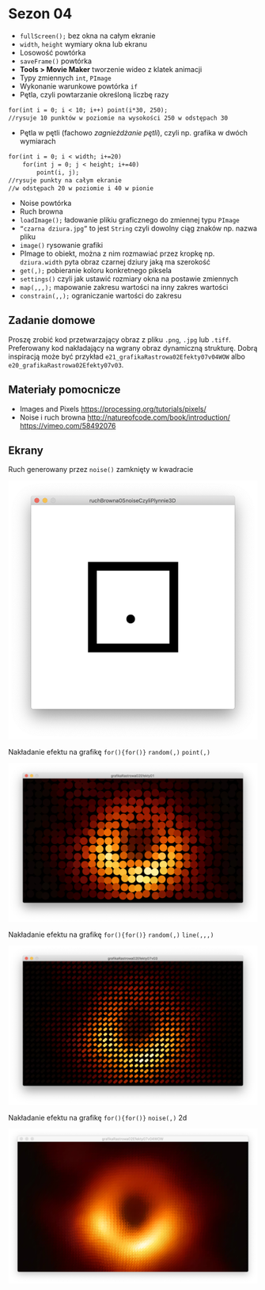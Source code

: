 # Sezon 04 
- `fullScreen();` bez okna na całym ekranie
- `width`, `height` wymiary okna lub ekranu
- Losowość powtórka
- `saveFrame()` powtórka
- **Tools > Movie Maker** tworzenie wideo z klatek animacji
- Typy zmiennych `int`, `PImage`
- Wykonanie warunkowe powtórka `if`
- Pętla, czyli powtarzanie określoną liczbę razy

```Processing
for(int i = 0; i < 10; i++) point(i*30, 250); 
//rysuje 10 punktów w poziomie na wysokości 250 w odstępach 30
```

- Pętla w pętli (fachowo *zagnieżdżanie pętli*), czyli np. grafika w dwóch wymiarach

```Processing
for(int i = 0; i < width; i+=20) 
	for(int j = 0; j < height; i+=40) 
		point(i, j);
//rysuje punkty na całym ekranie
//w odstępach 20 w poziomie i 40 w pionie
```

- Noise powtórka 
- Ruch browna 
- `loadImage();` ładowanie plikiu graficznego do zmiennej typu `PImage`
- `“czarna dziura.jpg”` to jest `String` czyli dowolny ciąg znaków np. nazwa pliku
- `image()` rysowanie grafiki
- PImage to obiekt, można z nim rozmawiać przez kropkę np. `dziura.width` pyta obraz czarnej dziury jaką ma szerokość
- `get(,);` pobieranie koloru konkretnego piksela
- `settings()` czyli jak ustawić rozmiary okna na postawie zmiennych
- `map(,,,);` mapowanie zakresu wartości na inny zakres wartości
- `constrain(,,);` ograniczanie wartości do zakresu

## Zadanie domowe
Proszę zrobić kod przetwarzający obraz z pliku `.png`, `.jpg` lub `.tiff`. Preferowany kod nakładający na wgrany obraz dynamiczną strukturę. Dobrą inspiracją może być przykład `e21_grafikaRastrowa02Efekty07v04WOW` albo `e20_grafikaRastrowa02Efekty07v03`.  

## Materiały pomocnicze
- Images and Pixels
https://processing.org/tutorials/pixels/
- Noise i ruch browna
http://natureofcode.com/book/introduction/
https://vimeo.com/58492076

## Ekrany 

Ruch generowany przez `noise()` zamknięty w kwadracie

![](ruchBrowna05noiseCzyliPlynnie3D.png)

Nakładanie efektu na grafikę `for(){for()}` `random(,)`  `point(,)`

![](grafikaRastrowa02Efekty01.png)

Nakładanie efektu na grafikę `for(){for()}` `random(,)`  `line(,,,)`

![](grafikaRastrowa02Efekty07v03.png)

Nakładanie efektu na grafikę `for(){for()}` `noise(,)` 2d

![](grafikaRastrowa02Efekty07v04WOW.png)